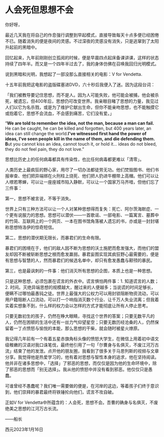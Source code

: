 # 人会死但思想不会

你好呀，

最近几天我在将自己的作息强行调整到早起模式，直接导致每天十点多便已经困倦不已。随着消失的便是夜间的灵感。不过深夜的灵感没有消失，只是逃窜到了太阳升起前的黑暗中。

回忆起来，九年前刚刚创立孤阅的时候，便是早晨四点起床备课讲课，这样的状态持续了四年半。而又是一个四年半过去了，我的身体仿佛在召唤我回归光明模式。

说到黑暗和光明，我想起了一部没那么直接相关的电影：V for Vendetta.

十五年前我把这电影的盗版碟塞进DVD，六十秒后我便入了迷。因为这段台词：

「我们被教导要记住思想，而不是人。因为人可能失败，他可能会被捕，他会被杀死，被遗忘，但400年后，思想仍可改变世界。我亲眼目睹了思想的力量，我见过人们以它为名杀戮，或是为了维护它献出生命，但你不能亲吻思想，也不能触摸它或抱着它，思想不会流血，不会感到痛苦，它们没有爱。」

“**We are told to remember the idea, not the man, because a man can fail.** He can be caught, he can be killed and forgotten, but 400 years later, an idea can still change the world.**I've witnessed first hand the power of ideas, I've seen people kill in the name of them, and die defending them. B**ut you cannot kiss an idea, cannot touch it, or hold it... ideas do not bleed, they do not feel pain, they do not love.”

思想比历史上的任何病毒都具有传染性，也比任何病毒都更难以「清零」。

人类历史上最疯狂的野心家，用尽了一切办法都徒劳无功。他们焚毁图书、他们书报审查、他们把异端绑在火刑柱上烧死、他们把人扔进牛棚带上高帽。他们可以让人噤若寒蝉，可以让一座座城市陷入静默，可以让一个国家万马齐喑，但他们忘了三件事：

第一，思想不被言说，不等于消失。

世界上只有三种方法可以让一个人对某种思想得而复失：死亡、阿尔茨海默症、一个更有说服力的思想。思想可以潜伏——一首歌谣、一部电影、一篇寓言、墓葬中的竹简、互联网上的一个网页、一本在图书馆角落被人遗忘的书，亦或是一封封堪称思想特洛伊的惊奇短信。

第二，思想的潜伏期无限长，而暴君们的生命有限。

暴君们的困境在于，他们的敌人因不断为思想的沃土施肥而愈发强大，而他们的盟友却因不断被斩断思想之根而愈发羸弱。暴君妄图实现其疯狂野心最需要的，便是有思想与智慧的人，然而暴君们的候选名单中，却只有愈发愚蠢与颟顸的暴民。

第三，也是最讽刺的一件事：他们消灭所有思想的企图，本质上也是一种思想。

只是这种思想，必须包裹在谎言的外衣中。谎言惧怕两件事：1. 知道谎言的人数；2. 时间。灭绝异端思想的规模越大，醒过来的人便越多；当说谎的时间足够长，便瞒不过哪怕最愚钝之徒。世界上最强大的公权力可以用封锁阻断物资流动，可以用户籍阻断人口流动，可以打一个响指消灭数个行业、让千万人失业流离；但我着实着实想象不到，什么样的权力会以怎样的方式才能彻底让所有人停止思考。

只要无数初生的孩子，仍然在睁大眼睛，寻找这个世界的答案；只要无数平凡的人，仍然在困顿的生活中还有一丝力气仰望星空；只要无数历经沧桑的人，仍然保留着一丁点愤怒与愉悦的本能，那么思想的干柴，就会随时被星火燎原。

我记得几年前有一个有着五星赤旗角标头像的愤怒大学生，在微信上用着初中语文级稚嫩的汉语对我口诛笔伐，最终他引用了一句「尔曹身与名俱灭，不废江河万古流」结束了他的发泄。点开他的朋友圈，我看到了很多关于马恩列斯的视频与文章分享。我觉得他是热爱学习的，他有着对思想与智性本身的追求，他在坚持阅读。他并非在诸多思想中，「选择」了邪恶的思想，而仅仅是因为他的生命环境中，除了邪恶的思想而「别无选择」。我从他的愤怒中并没有看到邪恶。他仅仅只是愚蠢。

可谁曾经不愚蠢呢？我们唯一需要做的便是，在河岸的这边，等着孩子们终于意识到，他们崇拜的暴君最终将铁锤抡向他们，谎言不攻自破。

正如V for Vendetta中所蕴含的：人会死，思想不会。吾曹的确身与名俱灭，不废绝美之思想的江河万古长流。

——船长

西元2023年1月16日